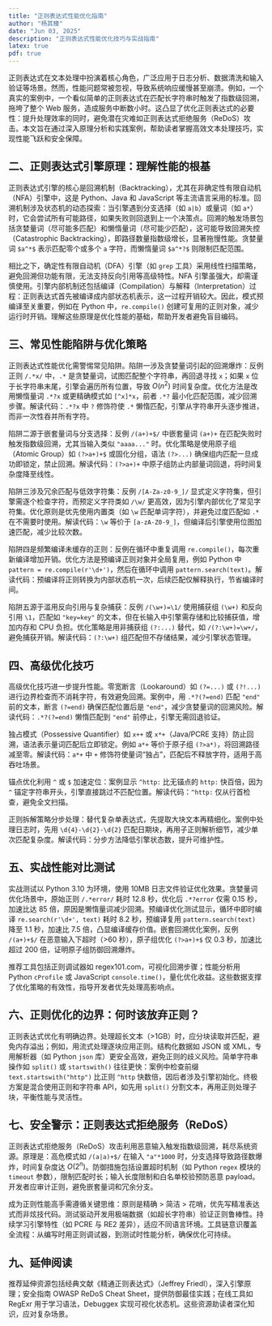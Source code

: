 ```yaml
---
title: "正则表达式性能优化指南"
author: "杨其臻"
date: "Jun 03, 2025"
description: "正则表达式性能优化技巧与实战指南"
latex: true
pdf: true
---
```


正则表达式在文本处理中扮演着核心角色，广泛应用于日志分析、数据清洗和输入验证等场景。然而，性能问题常被忽视，导致系统响应缓慢甚至崩溃。例如，一个真实的案例中，一个看似简单的正则表达式在匹配长字符串时触发了指数级回溯，拖垮了整个 Web 服务，造成服务中断数小时。这凸显了优化正则表达式的必要性：提升处理效率的同时，避免潜在灾难如正则表达式拒绝服务（ReDoS）攻击。本文旨在通过深入原理分析和实践案例，帮助读者掌握高效文本处理技巧，实现性能飞跃和安全保障。

## 二、正则表达式引擎原理：理解性能的根基  
正则表达式引擎的核心是回溯机制（Backtracking），尤其在非确定性有限自动机（NFA）引擎中，这是 Python、Java 和 JavaScript 等主流语言采用的标准。回溯机制涉及状态机的动态探索：当引擎遇到分支选择（如 `a|b`）或量词（如 `a*`）时，它会尝试所有可能路径，如果失败则回退到上一个决策点。回溯的触发场景包括贪婪量词（尽可能多匹配）和懒惰量词（尽可能少匹配），这可能导致回溯失控（Catastrophic Backtracking），即路径数量指数级增长，显著拖慢性能。贪婪量词 `$a^*$` 表示匹配零个或多个 `a` 字符，而懒惰量词 `$a^*?$` 则限制匹配范围。  

相比之下，确定性有限自动机（DFA）引擎（如 `grep` 工具）采用线性扫描策略，避免回溯但功能有限，无法支持反向引用等高级特性。NFA 引擎虽强大，却需谨慎使用。引擎内部机制还包括编译（Compilation）与解释（Interpretation）过程：正则表达式首先被编译成内部状态机表示，这一过程开销较大。因此，模式预编译至关重要，例如在 Python 中，`re.compile()` 创建可复用的正则对象，减少运行时开销。理解这些原理是优化性能的基础，帮助开发者避免盲目编码。

## 三、常见性能陷阱与优化策略  
正则表达式性能优化需警惕常见陷阱。陷阱一涉及贪婪量词引起的回溯爆炸：反例正则 `/.*x/` 中，`.*` 是贪婪量词，试图匹配整个字符串，再回退寻找 `x`；如果 `x` 位于长字符串末尾，引擎会遍历所有位置，导致 $O(n^2)$ 时间复杂度。优化方法是改用懒惰量词 `.*?x` 或更精确模式如 `[^x]*x`，前者 `.*?` 最小化匹配范围，减少回溯步骤。解读代码：`.*?x` 中 `?` 修饰符使 `.*` 懒惰匹配，引擎从字符串开头逐步推进，而非一次性吞并所有字符。  

陷阱二源于嵌套量词与分支选择：反例 `/(a+)+$/` 中嵌套量词 `(a+)+` 在匹配失败时触发指数级回溯，尤其当输入类似 `"aaaa..."` 时。优化策略是使用原子组（Atomic Group）如 `(?>a+)+$` 或固化分组，语法 `(?>...)` 确保组内匹配一旦成功即锁定，禁止回溯。解读代码：`(?>a+)+` 中原子组防止内部量词回退，将时间复杂度降至线性。  

陷阱三涉及冗余匹配与低效字符集：反例 `/[A-Za-z0-9_]/` 显式定义字符集，但引擎需逐个检查字符，而预定义字符类如 `/\w/` 更高效，因为引擎内部优化了常见字符集。优化原则是优先使用内置类（如 `\w` 匹配单词字符），并避免过度匹配如 `.*` 在不需要时使用。解读代码：`\w` 等价于 `[a-zA-Z0-9_]`，但编译后引擎使用位图加速匹配，减少比较次数。  

陷阱四是频繁编译未缓存的正则：反例在循环中重复调用 `re.compile()`，每次重新编译增加开销。优化方法是预编译正则对象并全局复用，例如 Python 中 `pattern = re.compile(r'\d+')`，然后在循环中调用 `pattern.search(text)`。解读代码：预编译将正则转换为内部状态机一次，后续匹配仅解释执行，节省编译时间。  

陷阱五源于滥用反向引用与复杂捕获：反例 `/(\w+)=\1/` 使用捕获组 `(\w+)` 和反向引用 `\1`，匹配如 `"key=key"` 的文本，但在长输入中引擎需存储和比较捕获值，增加内存和 CPU 负担。优化策略是用非捕获组 `(?:...)` 替代，如 `/(?:\w+)=\w+/`，避免捕获开销。解读代码：`(?:\w+)` 组匹配但不存储结果，减少引擎状态管理。

## 四、高级优化技巧  
高级优化技巧进一步提升性能。零宽断言（Lookaround）如 `(?=...)` 或 `(?!...)` 进行边界检查而不消耗字符，有效避免回溯。案例中，用 `.*?(?=end)` 匹配 `"end"` 前的文本，断言 `(?=end)` 确保匹配位置后是 `"end"`，减少贪婪量词的回溯风险。解读代码：`.*?(?=end)` 懒惰匹配到 `"end"` 前停止，引擎无需回退验证。  

独占模式（Possessive Quantifier）如 `x++` 或 `x*+`（Java/PCRE 支持）防止回溯，语法表示量词匹配后立即锁定。例如 `a*+` 等价于原子组 `(?>a*)`，将回溯路径减至零。解读代码：`a*+` 中 `+` 修饰符使量词“独占”，匹配后不释放字符，适用于高吞吐场景。  

锚点优化利用 `^` 或 `$` 加速定位：案例显示 `^http:` 比无锚点的 `http:` 快百倍，因为 `^` 锚定字符串开头，引擎直接跳过不匹配位置。解读代码：`^http:` 仅从行首检查，避免全文扫描。  

正则拆解策略分步处理：替代复杂单表达式，先提取大块文本再精细化。案例中处理日志时，先用 `\d{4}-\d{2}-\d{2}` 匹配日期块，再用子正则解析细节，减少单次匹配复杂度。解读代码：分步方法降低引擎状态数，提升可维护性。

## 五、实战性能对比测试  
实战测试以 Python 3.10 为环境，使用 10MB 日志文件验证优化效果。贪婪量词优化场景中，原始正则 `/.*error/` 耗时 12.8 秒，优化后 `.*?error` 仅需 0.15 秒，加速比达 85 倍，原因是懒惰量词减少回溯。预编译优化测试显示，循环中即时编译 `re.search(r'\d+', text)` 耗时 8.2 秒，预编译复用 `pattern.search(text)` 降至 1.1 秒，加速比 7.5 倍，凸显编译缓存价值。嵌套回溯优化案例，反例 `/(a+)+$/` 在恶意输入下超时（>60 秒），原子组优化 `(?>a+)+$` 仅 0.3 秒，加速比超过 200 倍，证明原子组防御回溯爆炸。  

推荐工具包括正则调试器如 regex101.com，可视化回溯步骤；性能分析用 Python `cProfile` 或 JavaScript `console.time()`，量化优化收益。这些数据支撑了优化策略的有效性，指导开发者优先处理高影响点。

## 六、正则优化的边界：何时该放弃正则？  
正则表达式优化有明确边界。处理超长文本（>1GB）时，应分块读取并匹配，避免内存溢出；例如，用流式处理逐块应用正则。结构化数据如 JSON 或 XML，专用解析器（如 Python `json` 库）更安全高效，避免正则的歧义风险。简单字符串操作如 `split()` 或 `startswith()` 往往更快：案例中检查前缀 `text.startswith("http")` 比正则 `^http` 快数倍，因后者涉及引擎初始化。终极方案是混合使用正则和字符串 API，如先用 `split()` 分割文本，再用正则处理子块，平衡性能与灵活性。

## 七、安全警示：正则表达式拒绝服务（ReDoS）  
正则表达式拒绝服务（ReDoS）攻击利用恶意输入触发指数级回溯，耗尽系统资源。原理是：高危模式如 `/(a|a)+$/` 在输入 `"a"*1000` 时，分支选择导致路径数爆炸，时间复杂度达 $O(2^n)$。防御措施包括设置超时机制（如 Python `regex` 模块的 `timeout` 参数），限制匹配时长；输入长度限制和白名单校验预防恶意 payload。开发者应审计正则，避免嵌套量词和冗余分支。

成为正则性能高手需遵循关键思维：原则是精确 > 简洁 > 花哨，优先写精准表达式而非炫技代码。测试驱动开发用极端数据（如超长字符串）验证正则鲁棒性。持续学习引擎特性（如 PCRE 与 RE2 差异），适应不同语言环境。工具链意识覆盖全流程：从编写时用正则调试器，到测试时性能分析，确保优化可持续。

## 九、延伸阅读  
推荐延伸资源包括经典文献《精通正则表达式》（Jeffrey Friedl），深入引擎原理；安全指南 OWASP ReDoS Cheat Sheet，提供防御最佳实践；在线工具如 RegExr 用于学习语法，Debuggex 实现可视化状态机。这些资源助读者深化知识，应对复杂场景。
